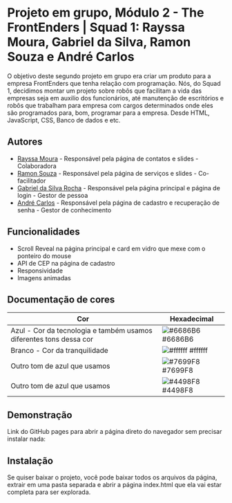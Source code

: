 
# Projeto em grupo, Módulo 2 - The FrontEnders | Squad 1: Rayssa Moura, Gabriel da Silva, Ramon Souza e André Carlos

O objetivo deste segundo projeto em grupo era criar um produto para a empresa FrontEnders que tenha relação com programação. Nós, do Squad 1, decidimos montar um projeto sobre robôs que facilitam a vida das empresas seja em auxilio dos funcionários, até manutenção de escritórios e robôs que trabalham para empresa com cargos determinados onde eles são programados para, bom, programar para a empresa. Desde HTML, JavaScript, CSS, Banco de dados e etc.



## Autores

- [Rayssa Moura](https://github.com/programadora410) - Responsável pela página de contatos e slides - Colaboradora
- [Ramon Souza](https://github.com/ramonsolfer) - Responsável pela página de serviços e slides - Co-facilitador
- [Gabriel da Silva Rocha](https://github.com/bielkh) - Responsável pela página principal e página de login - Gestor de pessoa
- [André Carlos](https://github.com/Kakaroto27) - Responsável pela página de cadastro e recuperação de senha - Gestor de conhecimento

## Funcionalidades

- Scroll Reveal na página principal e card em vidro que mexe com o ponteiro do mouse
- API de CEP na página de cadastro
- Responsividade
- Imagens animadas

## Documentação de cores

| Cor               | Hexadecimal                                                |
| ----------------- | ---------------------------------------------------------------- |
| Azul - Cor da tecnologia e também usamos diferentes tons dessa cor      | ![#6686B6](https://via.placeholder.com/10/6686B6?/png=+) #6686B6 |
| Branco - Cor da tranquilidade    | ![#ffffff](https://via.placeholder.com/10/ffffff?/png=+) #ffffff |
| Outro tom de azul que usamos  | ![#7699F8](https://via.placeholder.com/10/7699F8?/png=+) #7699F8 |
| Outro tom de azul que usamos | ![#4498F8](https://via.placeholder.com/10/4498F8?/png=+) #4498F8 |


## Demonstração

Link do GitHub pages para abrir a página direto do navegador sem precisar instalar nada: 


## Instalação

Se quiser baixar o projeto, você pode baixar todos os arquivos da página, extrair em uma pasta separada e abrir a página index.html que ela vai estar completa para ser explorada.

    
